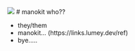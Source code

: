 <img src="manokit.png">
# manokit
who??
<ul>
  <li>they/them</li>

  <li>manokit... (https://links.lumey.dev/ref)</li>

  <li>bye.....</li>
</ul>
